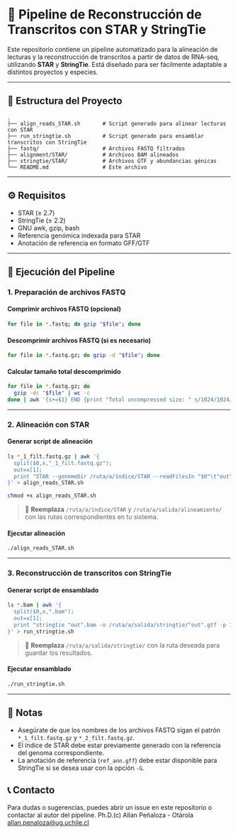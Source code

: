 # 🧬 Pipeline de Reconstrucción de Transcritos con STAR y StringTie

Este repositorio contiene un pipeline automatizado para la alineación de lecturas y la reconstrucción de transcritos a partir de datos de RNA-seq, utilizando **STAR** y **StringTie**. Está diseñado para ser fácilmente adaptable a distintos proyectos y especies.

---

## 📁 Estructura del Proyecto

```
.
├── align_reads_STAR.sh       # Script generado para alinear lecturas con STAR
├── run_stringtie.sh          # Script generado para ensamblar transcritos con StringTie
├── fastq/                    # Archivos FASTQ filtrados
├── alignment/STAR/           # Archivos BAM alineados
├── stringtie/STAR/           # Archivos GTF y abundancias génicas
└── README.md                 # Este archivo
```

---

## ⚙️ Requisitos

- STAR (≥ 2.7)
- StringTie (≥ 2.2)
- GNU awk, gzip, bash
- Referencia genómica indexada para STAR
- Anotación de referencia en formato GFF/GTF

---

## 🚀 Ejecución del Pipeline

### 1. Preparación de archivos FASTQ

#### Comprimir archivos FASTQ (opcional)

```bash
for file in *.fastq; do gzip "$file"; done
```

#### Descomprimir archivos FASTQ (si es necesario)

```bash
for file in *.fastq.gz; do gzip -d "$file"; done
```

#### Calcular tamaño total descomprimido

```bash
for file in *.fastq.gz; do
  gzip -dc "$file" | wc -c
done | awk '{s+=$1} END {print "Total uncompressed size: " s/1024/1024/1024 " GB"}'
```

---

### 2. Alineación con STAR

#### Generar script de alineación

```bash
ls *_1_filt.fastq.gz | awk '{
  split($0,x,"_1_filt.fastq.gz");
  out=x[1];
  print "STAR --genomeDir /ruta/a/índice/STAR --readFilesIn "$0"\t"out"_2_filt.fastq.gz --runThreadN 20 --outFileNamePrefix /ruta/a/salida/alineamiento/"out" --outSAMtype BAM SortedByCoordinate"
}' > align_reads_STAR.sh

chmod +x align_reads_STAR.sh
```

> 🔁 **Reemplaza** `/ruta/a/índice/STAR` y `/ruta/a/salida/alineamiento/` con las rutas correspondientes en tu sistema.

#### Ejecutar alineación

```bash
./align_reads_STAR.sh
```

---

### 3. Reconstrucción de transcritos con StringTie

#### Generar script de ensamblado

```bash
ls *.bam | awk '{
  split($0,x,".bam");
  out=x[1];
  print "stringtie "out".bam -o /ruta/a/salida/stringtie/"out".gtf -p 10 -f 0.05 -m 200 --conservative -t -s 3.0 -l ncRNA -A /ruta/a/salida/stringtie/gene_abundances_"out".txt -c 0.5 -u"
}' > run_stringtie.sh
```

> 🔁 **Reemplaza** `/ruta/a/salida/stringtie/` con la ruta deseada para guardar los resultados.

#### Ejecutar ensamblado

```bash
./run_stringtie.sh
```

---

## 📌 Notas

- Asegúrate de que los nombres de los archivos FASTQ sigan el patrón `*_1_filt.fastq.gz` y `*_2_filt.fastq.gz`.
- El índice de STAR debe estar previamente generado con la referencia del genoma correspondiente.
- La anotación de referencia (`ref_ann.gff`) debe estar disponible para StringTie si se desea usar con la opción `-G`.

## 📞 Contacto

Para dudas o sugerencias, puedes abrir un issue en este repositorio o contactar al autor del pipeline.
Ph.D.(c) Allan Peñaloza - Otárola
allan.penaloza@ug.uchile.cl
